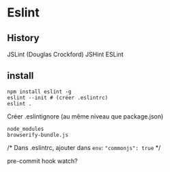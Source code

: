 # Eslint

## History

JSLint (Douglas Crockford)
JSHint
ESLint


## install

````
npm install eslint -g
eslint --init # (créer .eslintrc)
eslint .
````

Créer .eslintignore (au même niveau que package.json)
```
node_modules
browserify-bundle.js
```

/*
Dans .eslintrc, ajouter dans `env`:
`"commonjs": true`
*/

pre-commit hook
watch?
